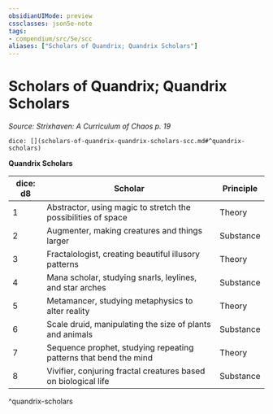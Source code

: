 ```yaml
---
obsidianUIMode: preview
cssclasses: json5e-note
tags:
- compendium/src/5e/scc
aliases: ["Scholars of Quandrix; Quandrix Scholars"]
---
```

# Scholars of Quandrix; Quandrix Scholars
*Source: Strixhaven: A Curriculum of Chaos p. 19* 

`dice: [](scholars-of-quandrix-quandrix-scholars-scc.md#^quandrix-scholars)`

**Quandrix Scholars**

| dice: d8 | Scholar | Principle |
|----------|---------|-----------|
| 1 | Abstractor, using magic to stretch the possibilities of space | Theory |
| 2 | Augmenter, making creatures and things larger | Substance |
| 3 | Fractalologist, creating beautiful illusory patterns | Theory |
| 4 | Mana scholar, studying snarls, leylines, and star arches | Substance |
| 5 | Metamancer, studying metaphysics to alter reality | Theory |
| 6 | Scale druid, manipulating the size of plants and animals | Substance |
| 7 | Sequence prophet, studying repeating patterns that bend the mind | Theory |
| 8 | Vivifier, conjuring fractal creatures based on biological life | Substance |
^quandrix-scholars